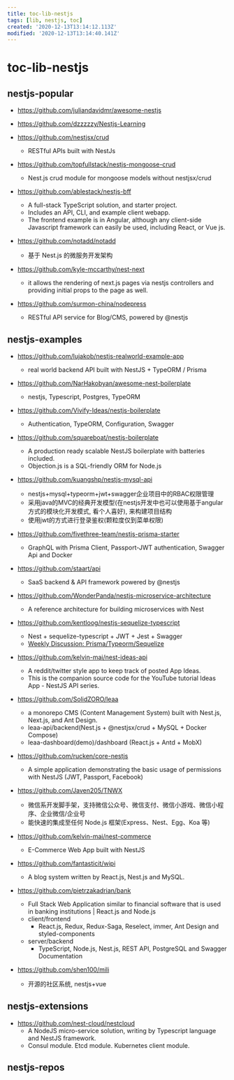 ```yaml
---
title: toc-lib-nestjs
tags: [lib, nestjs, toc]
created: '2020-12-13T13:14:12.113Z'
modified: '2020-12-13T13:14:40.141Z'
---
```


# toc-lib-nestjs

## nestjs-popular

- https://github.com/juliandavidmr/awesome-nestjs
- https://github.com/dzzzzzy/Nestjs-Learning

- https://github.com/nestjsx/crud
  - RESTful APIs built with NestJs
- https://github.com/topfullstack/nestjs-mongoose-crud
  - Nest.js crud module for mongoose models without nestjsx/crud
- https://github.com/ablestack/nestjs-bff
  - A full-stack TypeScript solution, and starter project. 
  - Includes an API, CLI, and example client webapp.
  - The frontend example is in Angular, although any client-side Javascript framework can easily be used, including React, or Vue js.
- https://github.com/notadd/notadd
  - 基于 Nest.js 的微服务开发架构
- https://github.com/kyle-mccarthy/nest-next
  - it allows the rendering of next.js pages via nestjs controllers and providing initial props to the page as well.

- https://github.com/surmon-china/nodepress
  - RESTful API service for Blog/CMS, powered by @nestjs

## nestjs-examples

- https://github.com/lujakob/nestjs-realworld-example-app
  - real world backend API built with NestJS + TypeORM / Prisma
- https://github.com/NarHakobyan/awesome-nest-boilerplate
  - nestjs, Typescript, Postgres, TypeORM
- https://github.com/Vivify-Ideas/nestjs-boilerplate
  - Authentication, TypeORM, Configuration, Swagger
- https://github.com/squareboat/nestjs-boilerplate
  - A production ready scalable NestJS boilerplate with batteries included. 
  - Objection.js is a SQL-friendly ORM for Node.js
- https://github.com/kuangshp/nestjs-mysql-api
  - nestjs+mysql+typeorm+jwt+swagger企业项目中的RBAC权限管理
  - 采用java的MVC的经典开发模型(在nestjs开发中也可以使用基于angular方式的模块化开发模式, 看个人喜好), 来构建项目结构
  - 使用jwt的方式进行登录鉴权(颗粒度仅到菜单权限)
- https://github.com/fivethree-team/nestjs-prisma-starter
  - GraphQL with Prisma Client, Passport-JWT authentication, Swagger Api and Docker
- https://github.com/staart/api
  - SaaS backend & API framework powered by @nestjs
- https://github.com/WonderPanda/nestjs-microservice-architecture
  - A reference architecture for building microservices with Nest
- https://github.com/kentloog/nestjs-sequelize-typescript
  - Nest + sequelize-typescript + JWT + Jest + Swagger
  - [Weekly Discussion: Prisma/Typeorm/Sequelize](https://www.reddit.com/r/graphql/comments/auas6a/weekly_discussion_prismatypeormsequelize/)

- https://github.com/kelvin-mai/nest-ideas-api
  - A reddit/twitter style app to keep track of posted App Ideas. 
  - This is the companion source code for the YouTube tutorial Ideas App - NestJS API series.
- https://github.com/SolidZORO/leaa
  - a monorepo CMS (Content Management System) built with Nest.js, Next.js, and Ant Design.
  - leaa-api/backend(Nest.js + @nestjsx/crud + MySQL + Docker Compose)
  - leaa-dashboard(demo)/dashboard (React.js + Antd + MobX)
- https://github.com/rucken/core-nestjs
  - A simple application demonstrating the basic usage of permissions with NestJS (JWT, Passport, Facebook)
- https://github.com/Javen205/TNWX
  - 微信系开发脚手架，支持微信公众号、微信支付、微信小游戏、微信小程序、企业微信/企业号
  - 能快速的集成至任何 Node.js 框架(Express、Nest、Egg、Koa 等)
- https://github.com/kelvin-mai/nest-commerce
  - E-Commerce Web App built with NestJS
- https://github.com/fantasticit/wipi
  - A blog system written by React.js, Nest.js and MySQL.

- https://github.com/pietrzakadrian/bank
  - Full Stack Web Application similar to financial software that is used in banking institutions | React.js and Node.js
  - client/frontend
    - React.js, Redux, Redux-Saga, Reselect, immer, Ant Design and styled-components
  - server/backend
    - TypeScript, Node.js, Nest.js, REST API, PostgreSQL and Swagger Documentation
- https://github.com/shen100/mili
  - 开源的社区系统, nestjs+vue

## nestjs-extensions

- https://github.com/nest-cloud/nestcloud
  - A NodeJS micro-service solution, writing by Typescript language and NestJS framework.
  - Consul module. Etcd module. Kubernetes client module.

## nestjs-repos
